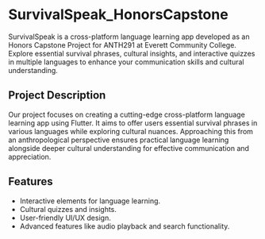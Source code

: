 # SurvivalSpeak_HonorsCapstone 

SurvivalSpeak is a cross-platform language learning app developed as an Honors Capstone Project for ANTH291 at Everett Community College. 
Explore essential survival phrases, cultural insights, and interactive quizzes in multiple languages to enhance your communication skills and cultural understanding.

## Project Description

Our project focuses on creating a cutting-edge cross-platform language learning app using Flutter. 
It aims to offer users essential survival phrases in various languages while exploring cultural nuances. 
Approaching this from an anthropological perspective ensures practical language learning alongside deeper cultural understanding for effective communication and appreciation.

## Features

- Interactive elements for language learning.
- Cultural quizzes and insights.
- User-friendly UI/UX design.
- Advanced features like audio playback and search functionality.
